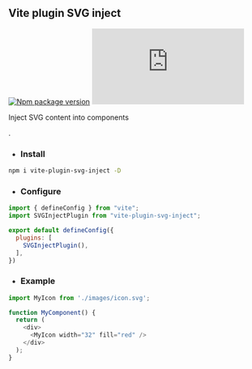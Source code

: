 ## Vite plugin SVG inject
[![Npm package version](https://badgen.net/npm/v/vite-plugin-svg-inject)](https://npmjs.com/package/vite-plugin-svg-inject)
[![Small size](https://badge-size.herokuapp.com/neki-dev/vite-plugin-svg-inject/master/src/index.js)](https://github.com/neki-dev/vite-plugin-svg-inject/blob/master/src/index.js)

Inject SVG content into components

.

* ### Install

```sh
npm i vite-plugin-svg-inject -D
```

* ### Configure

```js
import { defineConfig } from "vite";
import SVGInjectPlugin from "vite-plugin-svg-inject";

export default defineConfig({
  plugins: [
    SVGInjectPlugin(),
  ],
})
```

* ### Example

```js
import MyIcon from './images/icon.svg';

function MyComponent() {
  return (
    <div>
      <MyIcon width="32" fill="red" />
    </div>
  );
}
```
